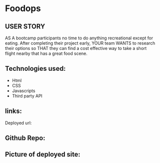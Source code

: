 # Foodops

## USER STORY

AS A  bootcamp participants no time to do anything recreational except for eating.  After completing their project early, YOUR team WANTS to research their options so THAT they can find a cost effective way to take a short flight nearby that has a great food scene.  

## Technologies used: 
* Html 
* CSS
* Javascripts
* Third party API

## links:
Deployed url:


## Github Repo:


## Picture of deployed site: 

